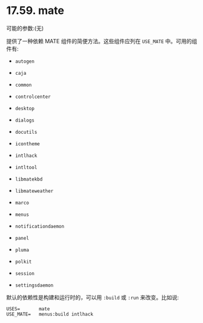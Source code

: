 # 17.59. mate

可能的参数:(无)

提供了一种依赖 MATE 组件的简便方法。这些组件应列在 `USE_MATE` 中。可用的组件有:

* `autogen`

* `caja`

* `common`

* `controlcenter`

* `desktop`

* `dialogs`

* `docutils`

* `icontheme`

* `intlhack`

* `intltool`

* `libmatekbd`

* `libmateweather`

* `marco`

* `menus`

* `notificationdaemon`

* `panel`

* `pluma`

* `polkit`

* `session`

* `settingsdaemon`

默认的依赖性是构建和运行时的，可以用 `:build` 或 `:run` 来改变。比如说:

```shell
USES=		mate
USE_MATE=	menus:build intlhack
```

